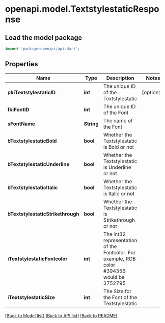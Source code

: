 # openapi.model.TextstylestaticResponse

## Load the model package
```dart
import 'package:openapi/api.dart';
```

## Properties
Name | Type | Description | Notes
------------ | ------------- | ------------- | -------------
**pkiTextstylestaticID** | **int** | The unique ID of the Textstylestatic | [optional] 
**fkiFontID** | **int** | The unique ID of the Font | 
**sFontName** | **String** | The name of the Font | 
**bTextstylestaticBold** | **bool** | Whether the Textstylestatic is Bold or not | 
**bTextstylestaticUnderline** | **bool** | Whether the Textstylestatic is Underline or not | 
**bTextstylestaticItalic** | **bool** | Whether the Textstylestatic is Italic or not | 
**bTextstylestaticStrikethrough** | **bool** | Whether the Textstylestatic is Strikethrough or not | 
**iTextstylestaticFontcolor** | **int** | The int32 representation of the Fontcolor. For example, RGB color #39435B would be 3752795 | 
**iTextstylestaticSize** | **int** | The Size for the Font of the Textstylestatic | 

[[Back to Model list]](../README.md#documentation-for-models) [[Back to API list]](../README.md#documentation-for-api-endpoints) [[Back to README]](../README.md)



